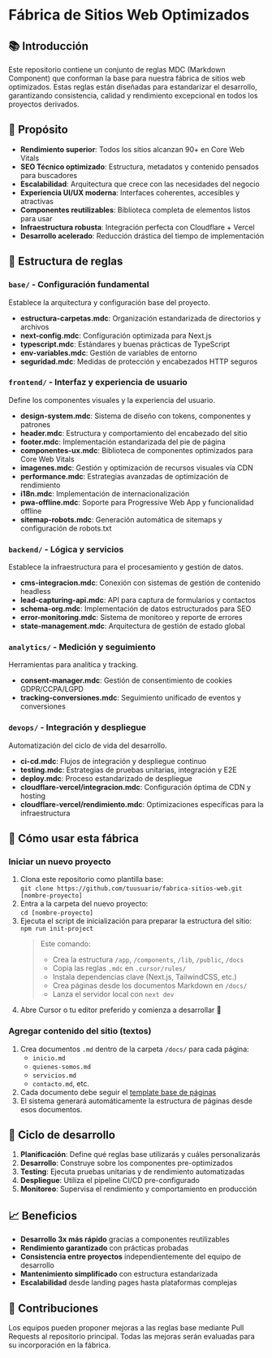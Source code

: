 # Fábrica de Sitios Web Optimizados

## 📚 Introducción

Este repositorio contiene un conjunto de reglas MDC (Markdown Component) que conforman la base para nuestra fábrica de sitios web optimizados. Estas reglas están diseñadas para estandarizar el desarrollo, garantizando consistencia, calidad y rendimiento excepcional en todos los proyectos derivados.

## 🎯 Propósito

- **Rendimiento superior**: Todos los sitios alcanzan 90+ en Core Web Vitals
- **SEO Técnico optimizado**: Estructura, metadatos y contenido pensados para buscadores
- **Escalabilidad**: Arquitectura que crece con las necesidades del negocio
- **Experiencia UI/UX moderna**: Interfaces coherentes, accesibles y atractivas
- **Componentes reutilizables**: Biblioteca completa de elementos listos para usar
- **Infraestructura robusta**: Integración perfecta con Cloudflare + Vercel
- **Desarrollo acelerado**: Reducción drástica del tiempo de implementación

## 🧩 Estructura de reglas

### `base/` - Configuración fundamental

Establece la arquitectura y configuración base del proyecto.

- **estructura-carpetas.mdc**: Organización estandarizada de directorios y archivos
- **next-config.mdc**: Configuración optimizada para Next.js
- **typescript.mdc**: Estándares y buenas prácticas de TypeScript
- **env-variables.mdc**: Gestión de variables de entorno
- **seguridad.mdc**: Medidas de protección y encabezados HTTP seguros

### `frontend/` - Interfaz y experiencia de usuario

Define los componentes visuales y la experiencia del usuario.

- **design-system.mdc**: Sistema de diseño con tokens, componentes y patrones
- **header.mdc**: Estructura y comportamiento del encabezado del sitio
- **footer.mdc**: Implementación estandarizada del pie de página
- **componentes-ux.mdc**: Biblioteca de componentes optimizados para Core Web Vitals
- **imagenes.mdc**: Gestión y optimización de recursos visuales vía CDN
- **performance.mdc**: Estrategias avanzadas de optimización de rendimiento
- **i18n.mdc**: Implementación de internacionalización
- **pwa-offline.mdc**: Soporte para Progressive Web App y funcionalidad offline
- **sitemap-robots.mdc**: Generación automática de sitemaps y configuración de robots.txt

### `backend/` - Lógica y servicios

Establece la infraestructura para el procesamiento y gestión de datos.

- **cms-integracion.mdc**: Conexión con sistemas de gestión de contenido headless
- **lead-capturing-api.mdc**: API para captura de formularios y contactos
- **schema-org.mdc**: Implementación de datos estructurados para SEO
- **error-monitoring.mdc**: Sistema de monitoreo y reporte de errores
- **state-management.mdc**: Arquitectura de gestión de estado global

### `analytics/` - Medición y seguimiento

Herramientas para analítica y tracking.

- **consent-manager.mdc**: Gestión de consentimiento de cookies GDPR/CCPA/LGPD
- **tracking-conversiones.mdc**: Seguimiento unificado de eventos y conversiones

### `devops/` - Integración y despliegue

Automatización del ciclo de vida del desarrollo.

- **ci-cd.mdc**: Flujos de integración y despliegue continuo
- **testing.mdc**: Estrategias de pruebas unitarias, integración y E2E
- **deploy.mdc**: Proceso estandarizado de despliegue
- **cloudflare-vercel/integracion.mdc**: Configuración óptima de CDN y hosting
- **cloudflare-vercel/rendimiento.mdc**: Optimizaciones específicas para la infraestructura

## 🚀 Cómo usar esta fábrica

### Iniciar un nuevo proyecto

1. Clona este repositorio como plantilla base:  
   `git clone https://github.com/tuusuario/fabrica-sitios-web.git [nombre-proyecto]`
2. Entra a la carpeta del nuevo proyecto:  
   `cd [nombre-proyecto]`
3. Ejecuta el script de inicialización para preparar la estructura del sitio:  
   `npm run init-project`
   > Este comando:
   > - Crea la estructura `/app`, `/components`, `/lib`, `/public`, `/docs`
   > - Copia las reglas `.mdc` en `.cursor/rules/`
   > - Instala dependencias clave (Next.js, TailwindCSS, etc.)
   > - Crea páginas desde los documentos Markdown en `/docs/`
   > - Lanza el servidor local con `next dev`
4. Abre Cursor o tu editor preferido y comienza a desarrollar 🚀

### Agregar contenido del sitio (textos)

1. Crea documentos `.md` dentro de la carpeta `/docs/` para cada página:
   - `inicio.md`
   - `quienes-somos.md`
   - `servicios.md`
   - `contacto.md`, etc.
2. Cada documento debe seguir el [template base de páginas](./docs/templates/page-template.md)
3. El sistema generará automáticamente la estructura de páginas desde esos documentos.

## 🔄 Ciclo de desarrollo

1. **Planificación**: Define qué reglas base utilizarás y cuáles personalizarás
2. **Desarrollo**: Construye sobre los componentes pre-optimizados
3. **Testing**: Ejecuta pruebas unitarias y de rendimiento automatizadas
4. **Despliegue**: Utiliza el pipeline CI/CD pre-configurado
5. **Monitoreo**: Supervisa el rendimiento y comportamiento en producción

## 📈 Beneficios

- **Desarrollo 3x más rápido** gracias a componentes reutilizables
- **Rendimiento garantizado** con prácticas probadas
- **Consistencia entre proyectos** independientemente del equipo de desarrollo
- **Mantenimiento simplificado** con estructura estandarizada
- **Escalabilidad** desde landing pages hasta plataformas complejas

## 🧠 Contribuciones

Los equipos pueden proponer mejoras a las reglas base mediante Pull Requests al repositorio principal. Todas las mejoras serán evaluadas para su incorporación en la fábrica.